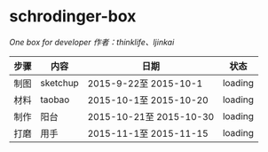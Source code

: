 # schrodinger-box 
_One box for developer_
_作者：thinklife、ljinkai_


| 步骤 | 内容 | 日期 | 状态 |
| ----- | ----- | ------ | ------ |
| 制图 | sketchup | 2015-9-22至 2015-10-1 | loading |
| 材料 | taobao | 2015-10-1至 2015-10-20 | loading |
| 制作 | 阳台 | 2015-10-21至 2015-10-30 | loading |
| 打磨 | 用手 | 2015-11-1至 2015-11-15 | loading |


